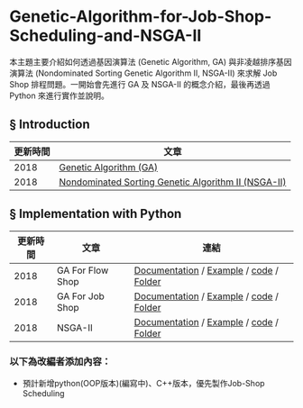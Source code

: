 # Genetic-Algorithm-for-Job-Shop-Scheduling-and-NSGA-II
本主題主要介紹如何透過基因演算法 (Genetic Algorithm, GA) 與非凌越排序基因演算法 (Nondominated Sorting Genetic Algorithm II, NSGA-II) 來求解 Job Shop 排程問題。一開始會先進行 GA 及 NSGA-II 的概念介紹，最後再透過 Python 來進行實作並說明。
## § Introduction

|更新時間|文章|
|---|---|
|2018|[Genetic Algorithm (GA)](https://github.com/wurmen/Genetic-Algorithm-for-Job-Shop-Scheduling-and-NSGA-II/blob/master/introduction/GA/GA.md)|
|2018|[Nondominated Sorting Genetic Algorithm II (NSGA-II)](https://github.com/wurmen/Genetic-Algorithm-for-Job-Shop-Scheduling-and-NSGA-II/blob/master/introduction/NSGA-II/NSGA-II.md)|
## § Implementation with Python

|更新時間|文章|連結|
|---|---|---|
|2018|GA For Flow Shop|[Documentation](https://github.com/wurmen/Genetic-Algorithm-for-Job-Shop-Scheduling-and-NSGA-II/blob/master/implementation%20with%20python/GA-flowshop/GA%20for%20flow%20shop%20problem.md) / [Example](https://wurmen.github.io/Genetic-Algorithm-for-Job-Shop-Scheduling-and-NSGA-II/implementation%20with%20python/GA-flowshop/Example.html) / [code](https://github.com/wurmen/Genetic-Algorithm-for-Job-Shop-Scheduling-and-NSGA-II/blob/master/implementation%20with%20python/GA-flowshop/GA_flowshop_tardyjob.py) / [Folder](https://github.com/wurmen/Genetic-Algorithm-for-Job-Shop-Scheduling-and-NSGA-II/tree/master/implementation%20with%20python/GA-flowshop)|
|2018|GA For Job Shop|[Documentation](https://github.com/wurmen/Genetic-Algorithm-for-Job-Shop-Scheduling-and-NSGA-II/blob/master/implementation%20with%20python/GA-jobshop/GA_For_Jobshop.md) / [Example](https://wurmen.github.io/Genetic-Algorithm-for-Job-Shop-Scheduling-and-NSGA-II/implementation%20with%20python/GA-jobshop/Example1.html) / [code](https://github.com/wurmen/Genetic-Algorithm-for-Job-Shop-Scheduling-and-NSGA-II/blob/master/implementation%20with%20python/GA-jobshop/GA_jobshop_makespan.py) / [Folder](https://github.com/wurmen/Genetic-Algorithm-for-Job-Shop-Scheduling-and-NSGA-II/tree/master/implementation%20with%20python/GA-jobshop)|
|2018|NSGA-II|[Documentation](https://github.com/wurmen/Genetic-Algorithm-for-Job-Shop-Scheduling-and-NSGA-II/blob/master/implementation%20with%20python/NSGA-II/NSGA-II.md) / [Example](https://wurmen.github.io/Genetic-Algorithm-for-Job-Shop-Scheduling-and-NSGA-II/implementation%20with%20python/NSGA-II/Example_NSGAII.html) / [code](https://github.com/wurmen/Genetic-Algorithm-for-Job-Shop-Scheduling-and-NSGA-II/blob/master/implementation%20with%20python/NSGA-II/NSGA-II%20code.py) / [Folder](https://github.com/wurmen/Genetic-Algorithm-for-Job-Shop-Scheduling-and-NSGA-II/tree/master/implementation%20with%20python/NSGA-II)|

### 以下為改編者添加內容：
* 預計新增python(OOP版本)(編寫中)、C++版本，優先製作Job-Shop Scheduling
